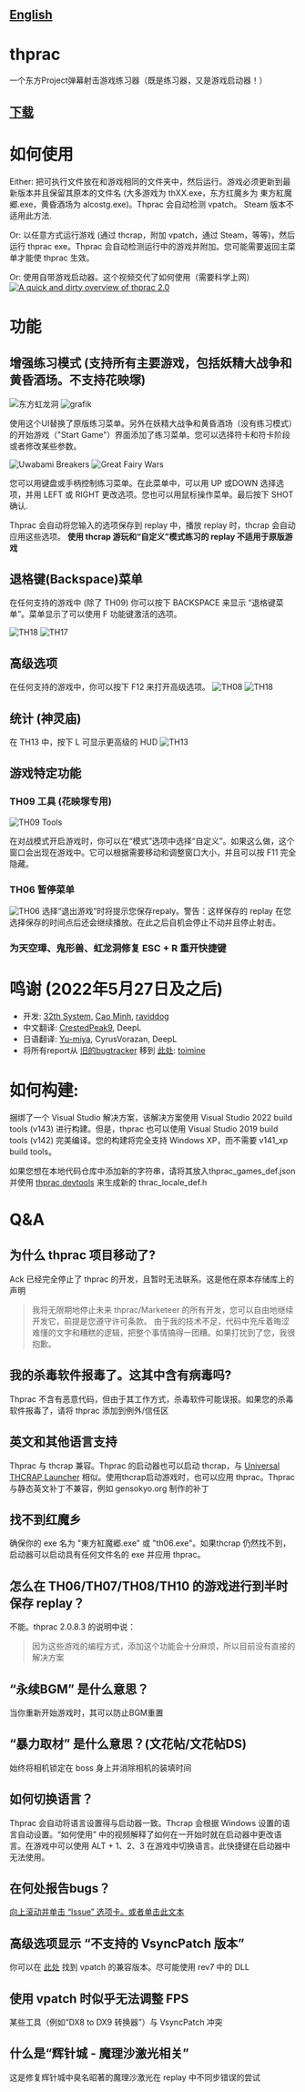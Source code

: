 ## [English](/README.md)
# thprac
一个东方Project弹幕射击游戏练习器（既是练习器，又是游戏启动器！）
## [下载](https://github.com/touhouworldcup/thprac/releases/latest)

# 如何使用
Either: 把可执行文件放在和游戏相同的文件夹中，然后运行。游戏必须更新到最新版本并且保留其原本的文件名 (大多游戏为 thXX.exe，东方红魔乡为 東方紅魔郷.exe，黄昏酒场为 alcostg.exe)。Thprac 会自动检测 vpatch。 Steam 版本不适用此方法.

Or: 以任意方式运行游戏 (通过 thcrap，附加 vpatch，通过 Steam，等等)，然后运行 thprac exe。Thprac 会自动检测运行中的游戏并附加。您可能需要返回主菜单才能使 thprac 生效。

Or: 使用自带游戏启动器。这个视频交代了如何使用（需要科学上网）
[![A quick and dirty overview of thprac 2.0](https://i.ytimg.com/vi/sRV4PDQceYo/maxresdefault.jpg)](https://www.youtube.com/watch?v=sRV4PDQceYo)

# 功能
## 增强练习模式 (支持所有主要游戏，包括妖精大战争和黄昏酒场。不支持花映塚)
![东方虹龙洞](https://user-images.githubusercontent.com/23106652/174433923-0a6069e7-d10d-4107-8f0d-f4a8a9d56976.png)
![grafik](https://user-images.githubusercontent.com/23106652/174433975-8f23b0b0-e48e-4be1-8cb7-d8e3e7ab6b8e.png)

使用这个UI替换了原版练习菜单。另外在妖精大战争和黄昏酒场（没有练习模式）的开始游戏（"Start Game"）界面添加了练习菜单。您可以选择符卡和符卡阶段或者修改某些参数。

![Uwabami Breakers](https://user-images.githubusercontent.com/23106652/174434103-5fee7a13-0254-4602-a468-42330b985bb2.png)
![Great Fairy Wars](https://user-images.githubusercontent.com/23106652/174434121-063142f2-ef3d-4721-ab96-a252343cdb0e.png)

您可以用键盘或手柄控制练习菜单。在此菜单中，可以用 UP 或DOWN 选择选项，并用 LEFT 或 RIGHT 更改选项。您也可以用鼠标操作菜单。最后按下 SHOT 确认.

Thprac 会自动将您输入的选项保存到 replay 中，播放 replay 时，thcrap 会自动应用这些选项。 **使用 thcrap 游玩和“自定义”模式练习的 replay 不适用于原版游戏**

## 退格键(Backspace)菜单
在任何支持的游戏中 (除了 TH09) 你可以按下 BACKSPACE 来显示 “退格键菜单”。菜单显示了可以使用 F 功能键激活的选项。

![TH18](https://user-images.githubusercontent.com/23106652/174434813-73748a66-0f6d-4c6e-9f3a-895a49b93434.png)
![TH17](https://user-images.githubusercontent.com/23106652/174434834-6bd93104-1ed2-48ae-a440-9d9cb871ea03.png)

## 高级选项
在任何支持的游戏中，你可以按下 F12 来打开高级选项。
![TH08](https://user-images.githubusercontent.com/23106652/174434977-683da583-324b-4bd5-8408-13373dfd5a93.png)
![TH18](https://user-images.githubusercontent.com/23106652/174435006-e906d30d-0ef5-4930-ae57-1f0919beb5af.png)

## 统计 (神灵庙)
在 TH13 中，按下 L 可显示更高级的 HUD
![TH13](https://user-images.githubusercontent.com/23106652/174435095-51554934-83d3-4d05-847d-834f3068bc28.png)

## 游戏特定功能
### TH09 工具 (花映塚专用)
![TH09 Tools](https://user-images.githubusercontent.com/23106652/174434249-2bf1d70a-101c-4538-a4e6-8eeaf273dd88.png) 

在对战模式开启游戏时，你可以在“模式”选项中选择“自定义”。如果这么做，这个窗口会出现在游戏中。它可以根据需要移动和调整窗口大小，并且可以按 F11 完全隐藏。

### TH06 暂停菜单
![TH06](https://user-images.githubusercontent.com/23106652/174436027-734d642a-300c-45ab-9591-b6219aca087b.png)
选择“退出游戏”时将提示您保存repaly。警告：这样保存的 replay 在您选择保存的时间点后还会继续播放。在此之后自机会停止不动并且停止射击。

### 为天空璋、鬼形兽、虹龙洞修复 ESC + R 重开快捷键

# 鸣谢 (2022年5月27日及之后)
- 开发: [32th System](https://www.youtube.com/channel/UChyVpooBi31k3xPbWYsoq3w), [Cao Minh](https://github.com/hoangcaominh), [raviddog](https://github.com/raviddog) 
- 中文翻译: [CrestedPeak9](https://twitter.com/CrestedPeak9), DeepL
- 日语翻译: [Yu-miya](https://www.twitch.tv/toho_yumiya), CyrusVorazan, DeepL
- 将所有report从 [旧的bugtracker](https://github.com/ack7139/thprac/issues) 移到 [此处](https://github.com/touhouworldcup/thprac/issues): [toimine](https://www.youtube.com/channel/UCtxu8Rg0Vh8mX6iENenetuA)

# 如何构建:
捆绑了一个 Visual Studio 解决方案，该解决方案使用 Visual Studio 2022 build tools (v143) 进行构建。但是，thprac 也可以使用 Visual Studio 2019 build tools (v142) 完美编译。您的构建将完全支持 Windows XP，而不需要 v141_xp build tools。

如果您想在本地代码仓库中添加新的字符串，请将其放入thprac_games_def.json 并使用 [thprac devtools](https://github.com/touhouworldcup/thprac_utils) 来生成新的 thrac_locale_def.h

# Q&A

## 为什么 thprac 项目移动了?
Ack 已经完全停止了 thprac 的开发，且暂时无法联系。这是他在原本存储库上的声明
> 我将无限期地停止未来 thprac/Marketeer 的所有开发，您可以自由地继续开发它，前提是您遵守许可条款。
> 由于我的技术不足，代码中充斥着晦涩难懂的文字和糟糕的逻辑，把整个事情搞得一团糟。如果打扰到了您，我很抱歉。

## 我的杀毒软件报毒了。这其中含有病毒吗?
Thprac 不含有恶意代码，但由于其工作方式，杀毒软件可能误报。如果您的杀毒软件报毒了，请将 thprac 添加到例外/信任区

## 英文和其他语言支持
Thprac 与 thcrap 兼容。Thprac 的启动器也可以启动 thcrap，与 [Universal THCRAP Launcher](https://github.com/thpatch/Universal-THCRAP-Launcher/) 相似。使用thcrap启动游戏时，也可以应用 thprac。Thprac 与静态英文补丁不兼容，例如 gensokyo.org 制作的补丁

## 找不到红魔乡
确保你的 exe 名为 "東方紅魔郷.exe" 或 "th06.exe"。如果thcrap 仍然找不到，启动器可以启动具有任何文件名的 exe 并应用 thprac。

## 怎么在 TH06/TH07/TH08/TH10 的游戏进行到半时保存 replay？
不能。thprac 2.0.8.3 的说明中说：
> 因为这些游戏的编程方式，添加这个功能会十分麻烦，所以目前没有直接的解决方案

## “永续BGM” 是什么意思？
当你重新开始游戏时，其可以防止BGM重置

## “暴力取材” 是什么意思？(文花帖/文花帖DS)
始终将相机锁定在 boss 身上并消除相机的装填时间

## 如何切换语言？
Thprac 会自动将语言设置得与启动器一致。Thcrap 会根据 Windows 设置的语言自动设置。“如何使用” 中的视频解释了如何在一开始时就在启动器中更改语言。在游戏中可以使用 ALT + 1、2、3 在游戏中切换语言。此快捷键在启动器中无法使用。

## 在何处报告bugs？
[向上滚动并单击 “Issue” 选项卡。或者单击此文本](https://github.com/touhouworldcup/thprac/issues)

## 高级选项显示 “不支持的 VsyncPatch 版本”
你可以在 [此处](https://maribelhearn.com/tools#vpatch) 找到 vpatch 的兼容版本。尽可能使用 rev7 中的 DLL

## 使用 vpatch 时似乎无法调整 FPS
某些工具（例如“DX8 to DX9 转换器”）与 VsyncPatch 冲突

## 什么是“辉针城 - 魔理沙激光相关”
这是修复辉针城中臭名昭著的魔理沙激光在 replay 中不同步错误的尝试
